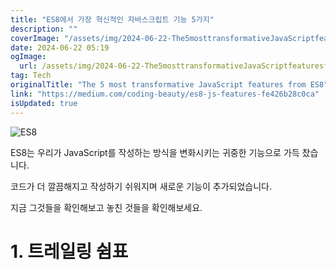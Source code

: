 ```yaml
---
title: "ES8에서 가장 혁신적인 자바스크립트 기능 5가지"
description: ""
coverImage: "/assets/img/2024-06-22-The5mosttransformativeJavaScriptfeaturesfromES8_0.png"
date: 2024-06-22 05:19
ogImage: 
  url: /assets/img/2024-06-22-The5mosttransformativeJavaScriptfeaturesfromES8_0.png
tag: Tech
originalTitle: "The 5 most transformative JavaScript features from ES8"
link: "https://medium.com/coding-beauty/es8-js-features-fe426b28c0ca"
isUpdated: true
---
```






![ES8](/assets/img/2024-06-22-The5mosttransformativeJavaScriptfeaturesfromES8_0.png)

ES8는 우리가 JavaScript를 작성하는 방식을 변화시키는 귀중한 기능으로 가득 찼습니다.

코드가 더 깔끔해지고 작성하기 쉬워지며 새로운 기능이 추가되었습니다.

지금 그것들을 확인해보고 놓친 것들을 확인해보세요.


<div class="content-ad"></div>

# 1. 트레일링 쉼표